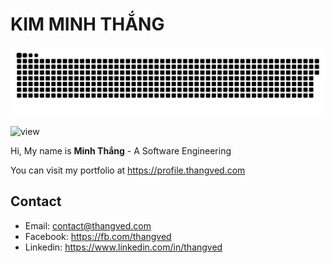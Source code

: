 # KIM MINH THẮNG

<picture>
  <source media="(prefers-color-scheme: dark)" srcset="https://raw.githubusercontent.com/thangved/thangved/refs/heads/output/dist/github-snake-dark.svg" />
  <source media="(prefers-color-scheme: light)" srcset="https://raw.githubusercontent.com/thangved/thangved/refs/heads/output/dist/github-snake.svg" />
  <img alt="github-snake" src="https://raw.githubusercontent.com/thangved/thangved/refs/heads/output/dist/github-snake.svg" />
</picture>

![view](https://komarev.com/ghpvc/?username=thangved)

Hi, My name is **Minh Thắng** - A Software Engineering

You can visit my portfolio at <https://profile.thangved.com>

## Contact

- Email: <contact@thangved.com>
- Facebook: <https://fb.com/thangved>
- Linkedin: <https://www.linkedin.com/in/thangved>
